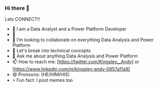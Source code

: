 ### Hi there 👋




Lets CONNECT!!

- 🔭 I am a Data Analyst and a Power Platform Developer
- 🌱 
- 👯 I’m looking to collaborate on everything Data Analysis and Power Platform
- 🤔 Let's break into technical concepts
- 💬 Ask me about anything Data Analysis and Power Platform
- 📫 How to reach me: [https://twitter.com/Kingsley__Andy] or [https://www.linkedin.com/in/kingsley-andy-0957a11a9]
- 😄 Pronouns: (HE/HIM/HIS)
- ⚡ Fun fact: I post memes too

